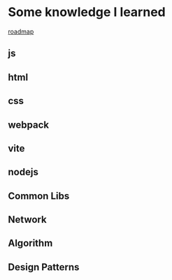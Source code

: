 # Some knowledge I learned

[roadmap](https://roadmap.sh/frontend)

## js

## html

## css

## webpack

## vite

## nodejs

## Common Libs

## Network

## Algorithm

## Design Patterns
